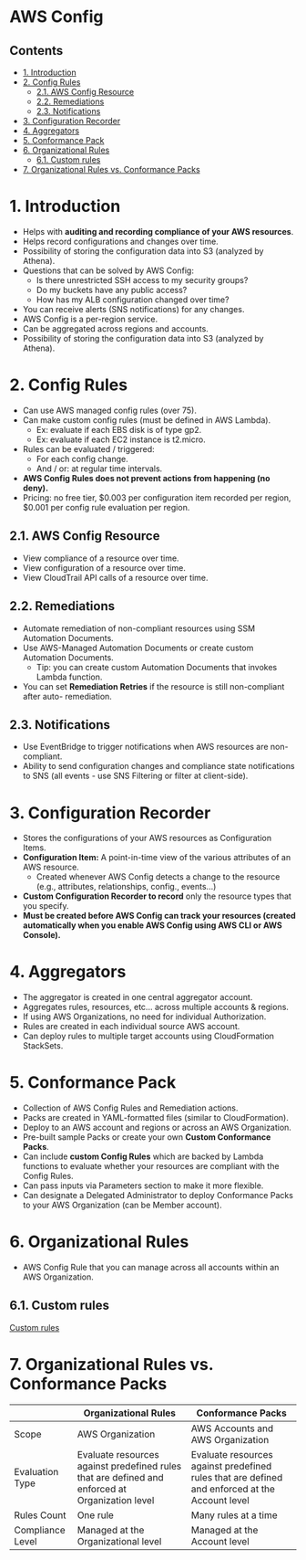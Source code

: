 # AWS Config<!-- omit in toc -->

## Contents <!-- omit in toc -->

- [1. Introduction](#1-introduction)
- [2. Config Rules](#2-config-rules)
  - [2.1. AWS Config Resource](#21-aws-config-resource)
  - [2.2. Remediations](#22-remediations)
  - [2.3. Notifications](#23-notifications)
- [3. Configuration Recorder](#3-configuration-recorder)
- [4. Aggregators](#4-aggregators)
- [5. Conformance Pack](#5-conformance-pack)
- [6. Organizational Rules](#6-organizational-rules)
  - [6.1. Custom rules](#61-custom-rules)
- [7. Organizational Rules vs. Conformance Packs](#7-organizational-rules-vs-conformance-packs)

# 1. Introduction

- Helps with **auditing and recording compliance of your AWS resources**.
- Helps record configurations and changes over time.
- Possibility of storing the configuration data into S3 (analyzed by Athena).
- Questions that can be solved by AWS Config:
  - Is there unrestricted SSH access to my security groups?
  - Do my buckets have any public access?
  - How has my ALB configuration changed over time?
- You can receive alerts (SNS notifications) for any changes.
- AWS Config is a per-region service.
- Can be aggregated across regions and accounts.
- Possibility of storing the configuration data into S3 (analyzed by Athena).

# 2. Config Rules

- Can use AWS managed config rules (over 75).
- Can make custom config rules (must be defined in AWS Lambda).
  - Ex: evaluate if each EBS disk is of type gp2.
  - Ex: evaluate if each EC2 instance is t2.micro.
- Rules can be evaluated / triggered:
  - For each config change.
  - And / or: at regular time intervals.
- **AWS Config Rules does not prevent actions from happening (no deny).**
- Pricing: no free tier, $0.003 per configuration item recorded per region, $0.001 per config rule evaluation per region.

## 2.1. AWS Config Resource

- View compliance of a resource over time.
- View configuration of a resource over time.
- View CloudTrail API calls of a resource over time.

## 2.2. Remediations

- Automate remediation of non-compliant resources using SSM Automation Documents.
- Use AWS-Managed Automation Documents or create custom Automation Documents.
  - Tip: you can create custom Automation Documents that invokes Lambda function.
- You can set **Remediation Retries** if the resource is still non-compliant after auto- remediation.

## 2.3. Notifications

- Use EventBridge to trigger notifications when AWS resources are non-compliant.
- Ability to send configuration changes and compliance state notifications to SNS (all events - use SNS Filtering or filter at client-side).

# 3. Configuration Recorder

- Stores the configurations of your AWS resources as Configuration Items.
- **Configuration Item:** A point-in-time view of the various attributes of an AWS resource.
  - Created whenever AWS Config detects a change to the resource (e.g., attributes, relationships, config., events...)
- **Custom Configuration Recorder to record** only the resource types that you specify.
- **Must be created before AWS Config can track your resources (created automatically when you enable AWS Config using AWS CLI or AWS Console).**

# 4. Aggregators

- The aggregator is created in one central aggregator account.
- Aggregates rules, resources, etc... across multiple accounts & regions.
- If using AWS Organizations, no need for individual Authorization.
- Rules are created in each individual source AWS account.
- Can deploy rules to multiple target accounts using CloudFormation StackSets.

# 5. Conformance Pack

- Collection of AWS Config Rules and Remediation actions.
- Packs are created in YAML-formatted files (similar to CloudFormation).
- Deploy to an AWS account and regions or across an AWS Organization.
- Pre-built sample Packs or create your own **Custom Conformance Packs**.
- Can include **custom Config Rules** which are backed by Lambda functions to evaluate whether your resources are compliant with the Config Rules.
- Can pass inputs via Parameters section to make it more flexible.
- Can designate a Delegated Administrator to deploy Conformance Packs to your AWS Organization (can be Member account).

# 6. Organizational Rules

- AWS Config Rule that you can manage across all accounts within an AWS Organization.

## 6.1. Custom rules

[Custom rules](/Images/AWSConfigCustomRules.png)

# 7. Organizational Rules vs. Conformance Packs

|                  | Organizational Rules                                                                            | Conformance Packs                                                                              |
| ---------------- | ----------------------------------------------------------------------------------------------- | ---------------------------------------------------------------------------------------------- |
| Scope            | AWS Organization                                                                                | AWS Accounts and AWS Organization                                                              |
| Evaluation Type  | Evaluate resources against predefined rules that are defined and enforced at Organization level | Evaluate resources against predefined rules that are defined and enforced at the Account level |
| Rules Count      | One rule                                                                                        | Many rules at a time                                                                           |
| Compliance Level | Managed at the Organizational level                                                             | Managed at the Account level                                                                   |
